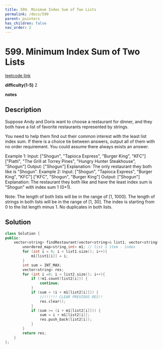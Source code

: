 ```yaml
---
title: 599. Minimum Index Sum of Two Lists
permalink: /docs/599
parent: pointers
has_children: false
nav_order: 2
---
```

# 599. Minimum Index Sum of Two Lists
[leetcode link](https://leetcode.com/problems/minimum-index-sum-of-two-lists/)

**difficulty(1-5)** 
2

**notes**   


## Description
Suppose Andy and Doris want to choose a restaurant for dinner, and they both have a list of favorite restaurants represented by strings.

You need to help them find out their common interest with the least list index sum. If there is a choice tie between answers, output all of them with no order requirement. You could assume there always exists an answer.

Example 1:
Input:
["Shogun", "Tapioca Express", "Burger King", "KFC"]
["Piatti", "The Grill at Torrey Pines", "Hungry Hunter Steakhouse", "Shogun"]
Output: ["Shogun"]
Explanation: The only restaurant they both like is "Shogun".
Example 2:
Input:
["Shogun", "Tapioca Express", "Burger King", "KFC"]
["KFC", "Shogun", "Burger King"]
Output: ["Shogun"]
Explanation: The restaurant they both like and have the least index sum is "Shogun" with index sum 1 (0+1).

Note:
The length of both lists will be in the range of [1, 1000].
The length of strings in both lists will be in the range of [1, 30].
The index is starting from 0 to the list length minus 1.
No duplicates in both lists.

## Solution
```c++
class Solution {
public:
    vector<string> findRestaurant(vector<string>& list1, vector<string>& list2) {
        unordered_map<string,int> m1; // list 1 item - index
        for (int i = 0; i < list1.size(); i++){
            m1[list1[i]] = i;
        }
        int sum = INT_MAX;
        vector<string> res;
        for (int i =0; i < list2.size(); i++){
            if (!m1.count(list2[i])) {
                continue;
            }
            if (sum > (i + m1[list2[i]])) {
                //!!!!!! CLEAR PREVIOUS RES!!
                res.clear(); 
            }
            if (sum >= (i + m1[list2[i]])) {
                sum = i + m1[list2[i]];
                res.push_back(list2[i]);
            }
        }
        return res;
    }
};
```

<!-- 
Default label
{: .label }

Blue label
{: .label .label-blue }

Stable
{: .label .label-green }

New release
{: .label .label-purple }

Coming soon
{: .label .label-yellow }

Deprecated
{: .label .label-red } -->
